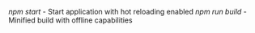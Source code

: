 
*npm start* - Start application with hot reloading enabled
*npm run build* - Minified build with offline capabilities
